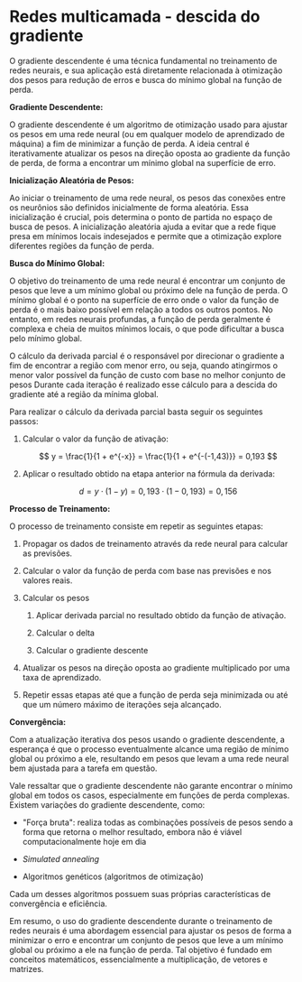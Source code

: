 # Redes multicamada - descida do gradiente

O gradiente descendente é uma técnica fundamental no treinamento de redes neurais, e sua aplicação está diretamente relacionada à otimização dos pesos para redução de erros e busca do mínimo global na função de perda.

**Gradiente Descendente:**

O gradiente descendente é um algoritmo de otimização usado para ajustar os pesos em uma rede neural (ou em qualquer modelo de aprendizado de máquina) a fim de minimizar a função de perda. A ideia central é iterativamente atualizar os pesos na direção oposta ao gradiente da função de perda, de forma a encontrar um mínimo global na superfície de erro.

**Inicialização Aleatória de Pesos:**

Ao iniciar o treinamento de uma rede neural, os pesos das conexões entre os neurônios são definidos inicialmente de forma aleatória. Essa inicialização é crucial, pois determina o ponto de partida no espaço de busca de pesos. A inicialização aleatória ajuda a evitar que a rede fique presa em mínimos locais indesejados e permite que a otimização explore diferentes regiões da função de perda.

**Busca do Mínimo Global:**

O objetivo do treinamento de uma rede neural é encontrar um conjunto de pesos que leve a um mínimo global ou próximo dele na função de perda. O mínimo global é o ponto na superfície de erro onde o valor da função de perda é o mais baixo possível em relação a todos os outros pontos. No entanto, em redes neurais profundas, a função de perda geralmente é complexa e cheia de muitos mínimos locais, o que pode dificultar a busca pelo mínimo global.

O cálculo da derivada parcial é o responsável por direcionar o gradiente a fim de encontrar a região com menor erro, ou seja, quando atingirmos o menor valor possível da função de custo com base no melhor conjunto de pesos Durante cada iteração é realizado esse cálculo para a descida do gradiente até a região da mínima global.

Para realizar o cálculo da derivada parcial basta seguir os seguintes passos:

1. Calcular o valor da função de ativação:

   $$
   y = \frac{1}{1 + e^{-x}} = \frac{1}{1 + e^{-(-1,43)}} = 0,193
   $$

2. Aplicar o resultado obtido na etapa anterior na fórmula da derivada:

   $$
   d = y \cdot (1 - y) = 0,193 \cdot (1 - 0,193) = 0,156
   $$

**Processo de Treinamento:**

O processo de treinamento consiste em repetir as seguintes etapas:

1. Propagar os dados de treinamento através da rede neural para calcular as previsões.

2. Calcular o valor da função de perda com base nas previsões e nos valores reais.

3. Calcular os pesos

   1. Aplicar derivada parcial no resultado obtido da função de ativação.

   2. Calcular o delta

   3. Calcular o gradiente descente

4. Atualizar os pesos na direção oposta ao gradiente multiplicado por uma taxa de aprendizado.

5. Repetir essas etapas até que a função de perda seja minimizada ou até que um número máximo de iterações seja alcançado.

**Convergência:**

Com a atualização iterativa dos pesos usando o gradiente descendente, a esperança é que o processo eventualmente alcance uma região de mínimo global ou próximo a ele, resultando em pesos que levam a uma rede neural bem ajustada para a tarefa em questão.

Vale ressaltar que o gradiente descendente não garante encontrar o mínimo global em todos os casos, especialmente em funções de perda complexas. Existem variações do gradiente descendente, como:

- "Força bruta": realiza todas as combinações possíveis de pesos sendo a forma que retorna o melhor resultado, embora não é viável computacionalmente hoje em dia

- _Simulated annealing_

- Algoritmos genéticos (algoritmos de otimização)

Cada um desses algoritmos possuem suas próprias características de convergência e eficiência.

Em resumo, o uso do gradiente descendente durante o treinamento de redes neurais é uma abordagem essencial para ajustar os pesos de forma a minimizar o erro e encontrar um conjunto de pesos que leve a um mínimo global ou próximo a ele na função de perda. Tal objetivo é fundado em conceitos matemáticos, essencialmente a multiplicação, de vetores e matrizes.
